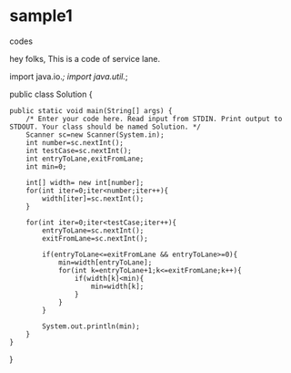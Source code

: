 # sample1
codes

hey folks,
This is a code of service lane.

import java.io.*;
import java.util.*;

public class Solution {

    public static void main(String[] args) {
        /* Enter your code here. Read input from STDIN. Print output to STDOUT. Your class should be named Solution. */
        Scanner sc=new Scanner(System.in);
        int number=sc.nextInt();
        int testCase=sc.nextInt();
        int entryToLane,exitFromLane;
        int min=0;
        
        int[] width= new int[number];
        for(int iter=0;iter<number;iter++){
            width[iter]=sc.nextInt();
        }
        
        for(int iter=0;iter<testCase;iter++){
            entryToLane=sc.nextInt();
            exitFromLane=sc.nextInt();
            
            if(entryToLane<=exitFromLane && entryToLane>=0){
                min=width[entryToLane];
                for(int k=entryToLane+1;k<=exitFromLane;k++){
                    if(width[k]<min){
                        min=width[k];
                    }
                }
            }
            
            System.out.println(min);
        }
    }
}
